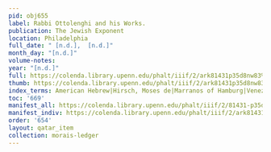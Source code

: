 ```yaml
---
pid: obj655
label: Rabbi Ottolenghi and his Works.
publication: The Jewish Exponent
location: Philadelphia
full_date: " [n.d.],  [n.d.]"
month_day: "[n.d.]"
volume-notes:
year: "[n.d.]"
full: https://colenda.library.upenn.edu/phalt/iiif/2/ark81431p35d8nw83%2FSHA256E-s7139313--703dfa7228b0824a7cd87493a624cc887a5a988aeeb9851641a23f599c975d1d.jpeg/full/3500,/0/default.jpg
thumb: https://colenda.library.upenn.edu/phalt/iiif/2/ark81431p35d8nw83%2FSHA256E-s7139313--703dfa7228b0824a7cd87493a624cc887a5a988aeeb9851641a23f599c975d1d.jpeg/full/!200,200/0/default.jpg
index_terms: American Hebrew|Hirsch, Moses de|Marranos of Hamburg|Veneziani, Emanuel
toc: '669'
manifest_all: https://colenda.library.upenn.edu/phalt/iiif/2/81431-p35d8nw83/manifest
manifest_indiv: https://colenda.library.upenn.edu/phalt/iiif/2/ark81431p35d8nw83%2FSHA256E-s7139313--703dfa7228b0824a7cd87493a624cc887a5a988aeeb9851641a23f599c975d1d.jpeg
order: '654'
layout: qatar_item
collection: morais-ledger
---
```

